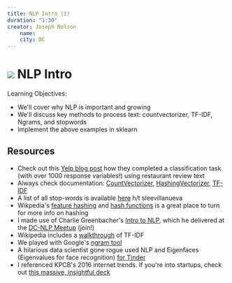 ```yaml
---
title: NLP Intro (1)
duration: "1:30"
creator: Joseph Nelson
    name: 
    city: DC
---
```


# ![](https://ga-dash.s3.amazonaws.com/production/assets/logo-9f88ae6c9c3871690e33280fcf557f33.png) NLP Intro

Learning Objectives:
- We'll cover why NLP is important and growing
- We'll discuss key methods to process text: countvectorizer, TF-IDF, Ngrams, and stopwords
- Implement the above examples in sklearn

## Resources

- Check out this [Yelp blog post](http://engineeringblog.yelp.com/2015/09/automatically-categorizing-yelp-businesses.html) how they completed a classification task (with over 1000 response variables!) using restaurant review text
- Always check documentation: [CountVectorizer](http://scikit-learn.org/stable/modules/generated/sklearn.feature_extraction.text.CountVectorizer.html), [HashingVectorizer](http://scikit-learn.org/stable/modules/generated/sklearn.feature_extraction.text.HashingVectorizer.html), [TF-IDF](http://scikit-learn.org/stable/modules/generated/sklearn.feature_extraction.text.TfidfVectorizer.html)
- A list of all stop-words is available [here](https://github.com/ga-students/DSI-DC-2/blob/master/curriculum/Week-05/5.04-nlp/stop-words.txt) h/t sleevillanueva
- Wikpedia's [feature hashing](https://github.com/generalassembly-studio/DSI-course-materials/tree/master/curriculum/04-lessons/week-06/4.1-lesson) and [hash functions](https://en.wikipedia.org/wiki/Hash_function) is a great place to turn for more info on hashing
- I made use of Charlie Greenbacher's [Intro to NLP](http://spark-public.s3.amazonaws.com/nlp/slides/intro.pdf), which he delivered at the [DC-NLP Meetup](http://www.meetup.com/DC-NLP/) (join!)
- Wikipedia includes a [walkthrough](https://en.wikipedia.org/wiki/Tf%E2%80%93idf) of TF-IDF
- We played with Google's [ngram tool](https://books.google.com/ngrams/graph?content=data+science&year_start=1800&year_end=2000&corpus=15&smoothing=3&share=&direct_url=t1%3B%2Cdata%20science%3B%2Cc0)
- A hilarious data scientist gone rogue used NLP and Eigenfaces (Eigenvalues for face recognition) [for Tinder](http://dataconomy.com/hacking-tinder-with-facial-recognition-nlp/)
- I referenced KPCB's 2016 internet trends. If you're into startups, check out [this massive, insightful deck](http://www.kpcb.com/internet-trends)

